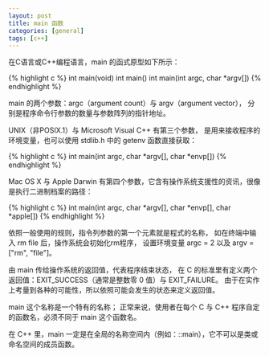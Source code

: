 ```yaml
---
layout: post
title: main 函数
categories: [general]
tags: [c++]
---
```


在C语言或C++编程语言，main 的函式原型如下所示：

{% highlight c %}
int main(void)
int main()
int main(int argc, char *argv[])
{% endhighlight %}

main 的两个参数：argc（argument count）与 argv（argument vector），
分别是程序命令行参数的数量与参数阵列的指针地址。

UNIX（非POSIX.1）与 Microsoft Visual C++ 有第三个参数，
是用来接收程序的环境变量，也可以使用 stdlib.h 中的 getenv 函数直接获取：

{% highlight c %}
int main(int argc, char *argv[], char *envp[])
{% endhighlight %}

Mac OS X 与 Apple Darwin 有第四个参数，它含有操作系统支援性的资讯，很像是执行二进制档案的路径：

{% highlight c %}
    int main(int argc, char *argv[], char *envp[], char *apple[])
{% endhighlight %}

依照一般使用的规则，指令列参数的第一个元素就是程式的名称，
如在终端中输入 rm file 后，操作系统会初始化rm程序，
设置环境变量 argc = 2 以及 argv = ["rm", "file"]。

由 main 传给操作系统的返回值，代表程序结束状态，
在 C 的标准里有定义两个返回值：EXIT_SUCCESS（通常是整数零 0 值）与 EXIT_FAILURE。
由于在实作上考量到各种的可能性，所以依照可能会发生的状态来定义返回值。

main 这个名称是一个特有的名称；
正常来说，使用者在每个 C 与 C++ 程序自定的函数名，必须不同于 main 这个函数名。

在 C++ 里，main 一定是在全局的名称空间内（例如：::main），它不可以是类或命名空间的成员函数。

